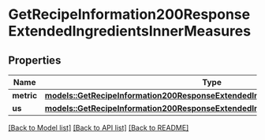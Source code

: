 # GetRecipeInformation200ResponseExtendedIngredientsInnerMeasures

## Properties

Name | Type | Description | Notes
------------ | ------------- | ------------- | -------------
**metric** | [**models::GetRecipeInformation200ResponseExtendedIngredientsInnerMeasuresMetric**](getRecipeInformation_200_response_extendedIngredients_inner_measures_metric.md) |  | 
**us** | [**models::GetRecipeInformation200ResponseExtendedIngredientsInnerMeasuresMetric**](getRecipeInformation_200_response_extendedIngredients_inner_measures_metric.md) |  | 

[[Back to Model list]](../README.md#documentation-for-models) [[Back to API list]](../README.md#documentation-for-api-endpoints) [[Back to README]](../README.md)


